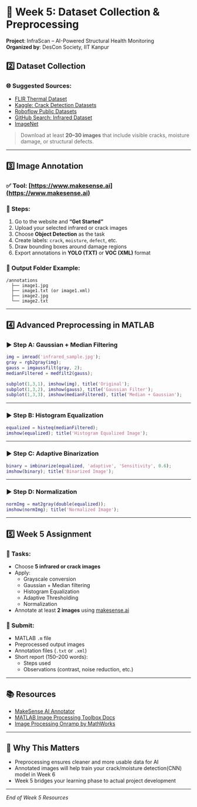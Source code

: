 
# 📅 Week 5: Dataset Collection & Preprocessing

**Project**: InfraScan – AI-Powered Structural Health Monitoring  
**Organized by**: DesCon Society, IIT Kanpur

## 2️⃣ Dataset Collection

### 🌐 Suggested Sources:
- [FLIR Thermal Dataset](https://www.flir.com/oem/adas/adas-dataset-form/)
- [Kaggle: Crack Detection Datasets](https://www.kaggle.com/search?q=crack+infrared+image)
- [Roboflow Public Datasets](https://public.roboflow.com)
- [GitHub Search: Infrared Dataset](https://github.com/search?q=infrared+thermal+image+dataset)
- [ImageNet](https://image-net.org)

> Download at least **20–30 images** that include visible cracks, moisture damage, or structural defects.

---

## 3️⃣ Image Annotation

### ✅ Tool: [https://www.makesense.ai](https://www.makesense.ai)

### 🧭 Steps:
1. Go to the website and **“Get Started”**
2. Upload your selected infrared or crack images
3. Choose **Object Detection** as the task
4. Create labels: `crack`, `moisture`, `defect`, etc.
5. Draw bounding boxes around damage regions
6. Export annotations in **YOLO (TXT)** or **VOC (XML)** format

### 📁 Output Folder Example:
```
/annotations
  ├── image1.jpg
  ├── image1.txt (or image1.xml)
  ├── image2.jpg
  └── image2.txt
```

---

## 4️⃣ Advanced Preprocessing in MATLAB

### ▶️ Step A: Gaussian + Median Filtering

```matlab
img = imread('infrared_sample.jpg');
gray = rgb2gray(img);
gauss = imgaussfilt(gray, 2);
medianFiltered = medfilt2(gauss);

subplot(1,3,1), imshow(img), title('Original');
subplot(1,3,2), imshow(gauss), title('Gaussian Filter');
subplot(1,3,3), imshow(medianFiltered), title('Median + Gaussian');
```

---

### ▶️ Step B: Histogram Equalization

```matlab
equalized = histeq(medianFiltered);
imshow(equalized); title('Histogram Equalized Image');
```

---

### ▶️ Step C: Adaptive Binarization

```matlab
binary = imbinarize(equalized, 'adaptive', 'Sensitivity', 0.6);
imshow(binary); title('Binarized Image');
```

---

### ▶️ Step D: Normalization

```matlab
normImg = mat2gray(double(equalized));
imshow(normImg); title('Normalized Image');
```

---

## 5️⃣ Week 5 Assignment

### 🧪 Tasks:
- Choose **5 infrared or crack images**
- Apply:
  - Grayscale conversion
  - Gaussian + Median filtering
  - Histogram Equalization
  - Adaptive Thresholding
  - Normalization
- Annotate at least **2 images** using [makesense.ai](https://www.makesense.ai)

### 📄 Submit:
- MATLAB `.m` file
- Preprocessed output images
- Annotation files (`.txt` or `.xml`)
- Short report (150–200 words):
  - Steps used
  - Observations (contrast, noise reduction, etc.)

---

## 📚 Resources

- [MakeSense AI Annotator](https://www.makesense.ai)
- [MATLAB Image Processing Toolbox Docs](https://www.mathworks.com/help/images/)
- [Image Processing Onramp by MathWorks](https://matlabacademy.mathworks.com/details/image-processing-onramp/imageprocessing#module=4)

---

## 🧠 Why This Matters

- Preprocessing ensures cleaner and more usable data for AI
- Annotated images will help train your crack/moisture detection(CNN) model in Week 6
- Week 5 bridges your learning phase to actual project development

---

_End of Week 5 Resources_